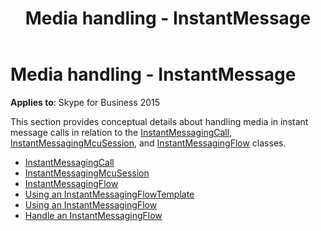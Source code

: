 ﻿---
title: Media handling - InstantMessage
TOCTitle: Media handling - InstantMessage
ms:assetid: 2b5fca4a-e057-4e94-8c06-c769a7de75ee
ms:mtpsurl: https://msdn.microsoft.com/en-us/library/Dn466024(v=office.16)
ms:contentKeyID: 65239958
ms.date: 07/27/2015
mtps_version: v=office.16
---

# Media handling - InstantMessage

**Applies to**: Skype for Business 2015

This section provides conceptual details about handling media in instant message calls in relation to the [InstantMessagingCall](https://msdn.microsoft.com/en-us/library/hh161841\(v=office.16\)), [InstantMessagingMcuSession](https://msdn.microsoft.com/en-us/library/hh382004\(v=office.16\)), and [InstantMessagingFlow](https://docs.microsoft.com/dotnet/api/microsoft.rtc.collaboration.instantmessagingflow?view=ucma-api) classes.

- [InstantMessagingCall](instantmessagingcall.md)
- [InstantMessagingMcuSession](instantmessagingmcusession.md)
- [InstantMessagingFlow](instantmessagingflow.md)
- [Using an InstantMessagingFlowTemplate](using-an-instantmessagingflowtemplate.md)
- [Using an InstantMessagingFlow](using-an-instantmessagingflow.md)
- [Handle an InstantMessagingFlow](handle-an-instantmessagingflow.md)

